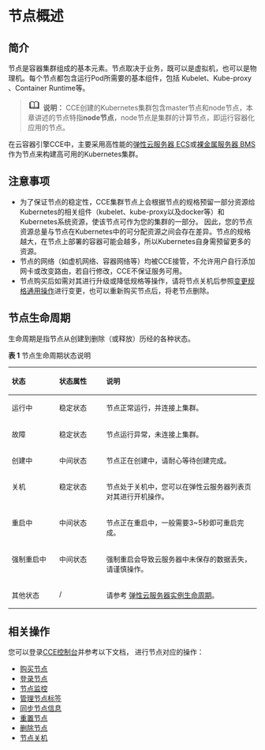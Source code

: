 # 节点概述<a name="cce_01_0180"></a>

## 简介<a name="section192318418302"></a>

节点是容器集群组成的基本元素。节点取决于业务，既可以是虚拟机，也可以是物理机。每个节点都包含运行Pod所需要的基本组件，包括 Kubelet、Kube-proxy 、Container Runtime等。

>![](public_sys-resources/icon-note.gif) **说明：** 
>CCE创建的Kubernetes集群包含master节点和node节点，本章讲述的节点特指**node节点**，node节点是集群的计算节点，即运行容器化应用的节点。

在云容器引擎CCE中，主要采用高性能的[弹性云服务器 ECS](https://support.huaweicloud.com/ecs/index.html)或[裸金属服务器 BMS](https://support.huaweicloud.com/bms/index.html)作为节点来构建高可用的Kubernetes集群。

## 注意事项<a name="section69889262234"></a>

-   为了保证节点的稳定性，CCE集群节点上会根据节点的规格预留一部分资源给Kubernetes的相关组件（kubelet、kube-proxy以及docker等）和Kubernetes系统资源，使该节点可作为您的集群的一部分。 因此，您的节点资源总量与节点在Kubernetes中的可分配资源之间会存在差异。节点的规格越大，在节点上部署的容器可能会越多，所以Kubernetes自身需预留更多的资源。
-   节点的网络（如虚机网络、容器网络等）均被CCE接管，不允许用户自行添加网卡或改变路由，若自行修改，CCE不保证服务可用。
-   节点购买后如需对其进行升级或降低规格等操作，请将节点关机后参照[变更规格通用操作](https://support.huaweicloud.com/usermanual-ecs/zh-cn_topic_0013771092.html)进行变更，也可以重新购买节点后，将老节点删除。

## 节点生命周期<a name="section10178149152811"></a>

生命周期是指节点从创建到删除（或释放）历经的各种状态。

**表 1**  节点生命周期状态说明

<a name="table17402472296"></a>
<table><thead align="left"><tr id="row3772182292915"><th class="cellrowborder" valign="top" width="19.09%" id="mcps1.2.4.1.1"><p id="p87731822192912"><a name="p87731822192912"></a><a name="p87731822192912"></a>状态</p>
</th>
<th class="cellrowborder" valign="top" width="18.96%" id="mcps1.2.4.1.2"><p id="p10181992388"><a name="p10181992388"></a><a name="p10181992388"></a>状态属性</p>
</th>
<th class="cellrowborder" valign="top" width="61.95%" id="mcps1.2.4.1.3"><p id="p19773322162916"><a name="p19773322162916"></a><a name="p19773322162916"></a>说明</p>
</th>
</tr>
</thead>
<tbody><tr id="row8425167112920"><td class="cellrowborder" valign="top" width="19.09%" headers="mcps1.2.4.1.1 "><p id="p342507172919"><a name="p342507172919"></a><a name="p342507172919"></a>运行中</p>
</td>
<td class="cellrowborder" valign="top" width="18.96%" headers="mcps1.2.4.1.2 "><p id="p818112915389"><a name="p818112915389"></a><a name="p818112915389"></a>稳定状态</p>
</td>
<td class="cellrowborder" valign="top" width="61.95%" headers="mcps1.2.4.1.3 "><p id="p1842510717294"><a name="p1842510717294"></a><a name="p1842510717294"></a>节点正常运行，并连接上集群。</p>
</td>
</tr>
<tr id="row1042557182915"><td class="cellrowborder" valign="top" width="19.09%" headers="mcps1.2.4.1.1 "><p id="p1542511722919"><a name="p1542511722919"></a><a name="p1542511722919"></a>故障</p>
</td>
<td class="cellrowborder" valign="top" width="18.96%" headers="mcps1.2.4.1.2 "><p id="p1318129163810"><a name="p1318129163810"></a><a name="p1318129163810"></a>稳定状态</p>
</td>
<td class="cellrowborder" valign="top" width="61.95%" headers="mcps1.2.4.1.3 "><p id="p442512722912"><a name="p442512722912"></a><a name="p442512722912"></a>节点运行异常，未连接上集群。</p>
</td>
</tr>
<tr id="row4425127202910"><td class="cellrowborder" valign="top" width="19.09%" headers="mcps1.2.4.1.1 "><p id="p114251477299"><a name="p114251477299"></a><a name="p114251477299"></a>创建中</p>
</td>
<td class="cellrowborder" valign="top" width="18.96%" headers="mcps1.2.4.1.2 "><p id="p1318179103815"><a name="p1318179103815"></a><a name="p1318179103815"></a>中间状态</p>
</td>
<td class="cellrowborder" valign="top" width="61.95%" headers="mcps1.2.4.1.3 "><p id="p24251375295"><a name="p24251375295"></a><a name="p24251375295"></a>节点正在创建中，请耐心等待创建完成。</p>
</td>
</tr>
<tr id="row1342567172914"><td class="cellrowborder" valign="top" width="19.09%" headers="mcps1.2.4.1.1 "><p id="p17425177172911"><a name="p17425177172911"></a><a name="p17425177172911"></a>关机</p>
</td>
<td class="cellrowborder" valign="top" width="18.96%" headers="mcps1.2.4.1.2 "><p id="p51811919382"><a name="p51811919382"></a><a name="p51811919382"></a>稳定状态</p>
</td>
<td class="cellrowborder" valign="top" width="61.95%" headers="mcps1.2.4.1.3 "><p id="p11425117192917"><a name="p11425117192917"></a><a name="p11425117192917"></a>节点处于关机中，您可以在弹性云服务器列表页对其进行开机操作。</p>
</td>
</tr>
<tr id="row107389391356"><td class="cellrowborder" valign="top" width="19.09%" headers="mcps1.2.4.1.1 "><p id="p673813963511"><a name="p673813963511"></a><a name="p673813963511"></a>重启中</p>
</td>
<td class="cellrowborder" valign="top" width="18.96%" headers="mcps1.2.4.1.2 "><p id="p61811496382"><a name="p61811496382"></a><a name="p61811496382"></a>中间状态</p>
</td>
<td class="cellrowborder" valign="top" width="61.95%" headers="mcps1.2.4.1.3 "><p id="p1573815398352"><a name="p1573815398352"></a><a name="p1573815398352"></a>节点正在重启中，一般需要3~5秒即可重启完成。</p>
</td>
</tr>
<tr id="row17224833358"><td class="cellrowborder" valign="top" width="19.09%" headers="mcps1.2.4.1.1 "><p id="p172242383510"><a name="p172242383510"></a><a name="p172242383510"></a>强制重启中</p>
</td>
<td class="cellrowborder" valign="top" width="18.96%" headers="mcps1.2.4.1.2 "><p id="p1618117917387"><a name="p1618117917387"></a><a name="p1618117917387"></a>中间状态</p>
</td>
<td class="cellrowborder" valign="top" width="61.95%" headers="mcps1.2.4.1.3 "><p id="p322410311352"><a name="p322410311352"></a><a name="p322410311352"></a>强制重启会导致云服务器中未保存的数据丢失，请谨慎操作。</p>
</td>
</tr>
<tr id="row114251775298"><td class="cellrowborder" valign="top" width="19.09%" headers="mcps1.2.4.1.1 "><p id="p194255772917"><a name="p194255772917"></a><a name="p194255772917"></a>其他状态</p>
</td>
<td class="cellrowborder" valign="top" width="18.96%" headers="mcps1.2.4.1.2 "><p id="p111811399389"><a name="p111811399389"></a><a name="p111811399389"></a>/</p>
</td>
<td class="cellrowborder" valign="top" width="61.95%" headers="mcps1.2.4.1.3 "><p id="p8425778298"><a name="p8425778298"></a><a name="p8425778298"></a>请参考 <a href="https://support.huaweicloud.com/productdesc-ecs/ecs_01_0010.html" target="_blank" rel="noopener noreferrer">弹性云服务器实例生命周期</a>。</p>
</td>
</tr>
</tbody>
</table>

## 相关操作<a name="section229143413014"></a>

您可以登录[CCE控制台](https://console.huaweicloud.com/cce2.0/?utm_source=helpcenter)并参考以下文档， 进行节点对应的操作：

-   [购买节点](购买节点.md)
-   [登录节点](登录节点.md)
-   [节点监控](节点监控.md)
-   [管理节点标签](管理节点标签.md)
-   [同步节点信息](同步节点信息.md)
-   [重置节点](重置节点.md)
-   [删除节点](删除节点.md)
-   [节点关机](节点关机.md)

